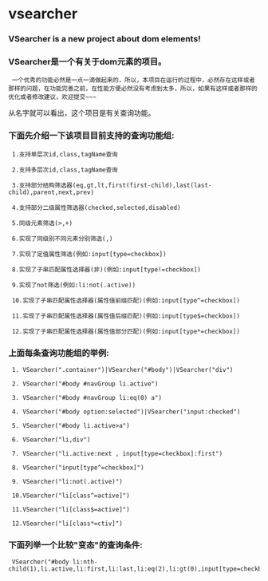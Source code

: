 vsearcher
=========
### VSearcher is a new project about dom elements!

### VSearcher是一个有关于dom元素的项目。
     一个优秀的功能必然是一点一滴做起来的，所以，本项目在运行的过程中，必然存在这样或者那样的问题，在功能完善之前，在性能方便必然没有考虑到太多，所以，如果有这样或者那样的优化或者修改建议，欢迎提交~~~

从名字就可以看出，这个项目是有关查询功能。

###  下面先介绍一下该项目目前支持的查询功能组:

     1.支持单层次id,class,tagName查询

     2.支持多层次id,class,tagName查询

     3.支持部分结构筛选器(eq,gt,lt,first(first-child),last(last-child),parent,next,prev)

     4.支持部分二级属性筛选器(checked,selected,disabled)

     5.同级元素筛选(>,+)

     6.实现了同级别不同元素分别筛选(,)

     7.实现了定值属性筛选(例如:input[type=checkbox])
     
     8.实现了子串匹配属性选择器(非)(例如:input[type!=checkbox])
     
     9.实现了not筛选(例如:li:not(.active))
     
     10.实现了子串匹配属性选择器(属性值前缀匹配)(例如:input[type^=checkbox])
     
     11.实现了子串匹配属性选择器(属性值后缀匹配)(例如:input[type$=checkbox])
     
     12.实现了子串匹配属性选择器(属性值部分匹配)(例如:input[type*=checkbox])

###  上面每条查询功能组的举例: 
     1. VSearcher(".container")|VSearcher("#body")|VSearcher("div")

     2. VSearcher("#body #navGroup li.active")

     3. VSearcher("#body #navGroup li:eq(0) a")

     4. VSearcher("#body option:selected")|VSearcher("input:checked")

     5. VSearcher("#body li.active>a")

     6. VSearcher("li,div")

     7. VSearcher("li.active:next , input[type=checkbox]:first")
     
     8. VSearcher("input[type^=checkbox]")
     
     9. VSearcher("li:not(.active)")
     
     10.VSearcher("li[class^=active]")
     
     11.VSearcher("li[class$=active]")
     
     12.VSearcher("li[class*=ctiv]")

###  下面列举一个比较"变态"的查询条件: 
     VSearcher("#body li:nth-child(1),li.active,li:first,li:last,li:eq(2),li:gt(0),input[type=checkbox],input[id=checkbox],li[class=active]>a,input[type=text]:eq(0),li.active:parent,li:next,li:prev,option:selected,li:gt(3)");
